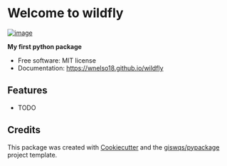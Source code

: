 # Welcome to wildfly


[![image](https://img.shields.io/pypi/v/wildfly.svg)](https://pypi.python.org/pypi/wildfly)


**My first python package**


-   Free software: MIT license
-   Documentation: <https://wnelso18.github.io/wildfly>
    

## Features

-   TODO

## Credits

This package was created with [Cookiecutter](https://github.com/cookiecutter/cookiecutter) and the [giswqs/pypackage](https://github.com/giswqs/pypackage) project template.
